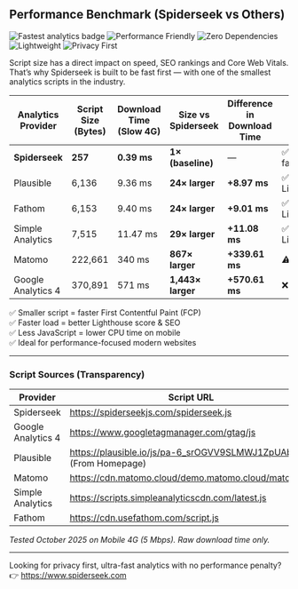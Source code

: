 ## Performance Benchmark (Spiderseek vs Others)

![Fastest analytics badge](https://img.shields.io/badge/fastest%20analytics-spiderseek-00CC66?style=flat-square)
![Performance Friendly](https://img.shields.io/badge/Core%20Web%20Vitals-friendly-blue?style=flat-square)
![Zero Dependencies](https://img.shields.io/badge/dependencies-0-lightgrey?style=flat-square)
![Lightweight](https://img.shields.io/badge/minified-257%20bytes-success?style=flat-square)
![Privacy First](https://img.shields.io/badge/privacy-GDPR%2C%20CCPA%20safe-purple?style=flat-square)

Script size has a direct impact on speed, SEO rankings and Core Web Vitals. That’s why Spiderseek is built to be fast first — with one of the smallest analytics scripts in the industry.

| Analytics Provider | Script Size (Bytes) | Download Time (Slow 4G) | Size vs Spiderseek | Difference in Download Time | Verdict |
|--------------------|-------------|--------------------------|--------------------|-----------------------------|---------|
| **Spiderseek** | **257** | **0.39 ms** | **1× (baseline)** | — | ✅ Ultra-fast |
| Plausible | 6,136 | 9.36 ms | **24× larger** | **+8.97 ms** | ✅ Lightweight |
| Fathom | 6,153 | 9.40 ms | **24× larger** | **+9.01 ms** | ✅ Lightweight |
| Simple Analytics | 7,515 | 11.47 ms | **29× larger** | **+11.08 ms** | ✅ Lightweight |
| Matomo | 222,661 | 340 ms | **867× larger** | **+339.61 ms** | ⚠️ Heavy |
| Google Analytics 4 | 370,891 | 571 ms | **1,443× larger** | **+570.61 ms** | ❌ Bloated |

✅ Smaller script = faster First Contentful Paint (FCP)  
✅ Faster load = better Lighthouse score & SEO  
✅ Less JavaScript = lower CPU time on mobile  
✅ Ideal for performance-focused modern websites

---

### Script Sources (Transparency)

| Provider | Script URL |
|----------|------------|
| Spiderseek | https://spiderseekjs.com/spiderseek.js |
| Google Analytics 4 | https://www.googletagmanager.com/gtag/js |
| Plausible | https://plausible.io/js/pa-6_srOGVV9SLMWJ1ZpUAbG.js (From Homepage) |
| Matomo | https://cdn.matomo.cloud/demo.matomo.cloud/matomo.js |
| Simple Analytics | https://scripts.simpleanalyticscdn.com/latest.js |
| Fathom | https://cdn.usefathom.com/script.js |

*Tested October 2025 on Mobile 4G (5 Mbps). Raw download time only.*

---

Looking for privacy first, ultra-fast analytics with no performance penalty?  
👉 https://www.spiderseek.com
